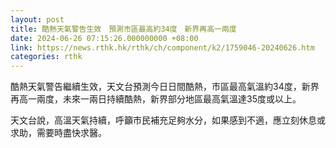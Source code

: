 ```yaml
---
layout: post
title: 酷熱天氣警告生效　預測市區最高約34度　新界再高一兩度
date: 2024-06-26 07:15:26.000000000 +08:00
link: https://news.rthk.hk/rthk/ch/component/k2/1759046-20240626.htm
categories: rthk
---
```


酷熱天氣警告繼續生效，天文台預測今日日間酷熱，市區最高氣溫約34度，新界再高一兩度，未來一兩日持續酷熱，新界部分地區最高氣溫達35度或以上。

天文台說，高溫天氣持續，呼籲市民補充足夠水分，如果感到不適，應立刻休息或求助，需要時盡快求醫。
